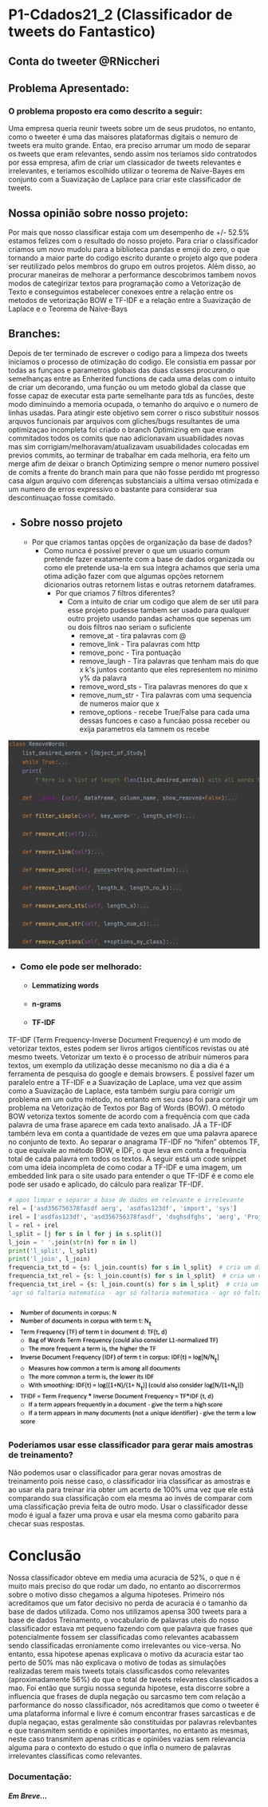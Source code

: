 # P1-Cdados21_2 (Classificador de tweets do Fantastico)
## Conta do tweeter @RNiccheri

## Problema Apresentado:
### O problema proposto era como descrito a seguir:
Uma empresa queria reunir tweets sobre um de seus prudotos, no entanto, como o tweeter  é uma das maisores plataformas digitais o nemuro de tweets era muito grande. Entao, era preciso arrumar um modo de separar os tweets que eram relevantes, sendo assim nos teriamos sido contratodos por essa empresa, afim de criar um classicador de tweets relevantes e irrelevantes, e teriamos escolhido utilizar o teorema de Naive-Bayes em conjunto com a Suavização de Laplace para criar este classificador de tweets. 




## Nossa opinião sobre nosso projeto:
Por mais que nosso classificar estaja com um desempenho de +/- 52.5% estamos felizes com o resultado do nosso projeto. Para criar o classificador criamos um novo mudolu para a biblioteca pandas e emoji do zero, o que tornando a maior parte do codigo escrito durante o projeto algo que podera ser reutilizado pelos membros do grupo em outros projetos. Além disso, ao procurar maneiras de melhorar a performance descobrimos tambem novos modos de categirizar textos para programação como a Vetorização de Texto e conseguimos estabelecer conexoes entre a relação entre os metodos de vetorização BOW e TF-IDF e a relação entre a Suavização de Laplace e o Teorema de Naive-Bays

## Branches:
Depois de ter terminado de escrever o codigo para a limpeza dos tweets iniciamos o processo de otimização do codigo. Ele consistia em passar por todas as funçaos e parametros globais das duas classes procurando semelhanças entre as Enherited functions de cada uma delas com o intuito de criar um decorando, uma funçáo ou um metodo global da classe que fosse capaz de executar esta parte semelhante para tds as funcões, deste modo diminuindo a memoria ocupada, o temanho do arquivo e o numero de linhas usadas. Para atingir este objetivo sem correr o risco substituir nossos arquvos funcionais par arquivos com gliches/bugs resultantes de uma optimizaçao incompleta foi criado o branch Optimizing em que eram commitados todos os comits que nao adicionavam usuabilidades novas mas sim corrigiam/melhoravam/atualizavam usuabilidades colocadas em previos commits, ao terminar de trabalhar em cada melhoria, era feito um merge afim de deixar o branch Optimizing sempre o menor numero possivel de comits a frente do branch main para que não fosse perdido mt progresso casa algun arquivo com diferenças substanciais a ultima versao otimizada e um numero de erros expressivo o bastante para considerar sua descontinuaçao fosse comitado.
- ## Sobre nosso projeto
     - Por que criamos tantas opções de organização da base de dados?
       - Como nunca é possivel prever o que um usuario comum pretende fazer exatamente com a base de dados organizada ou como ele pretende usa-la em sua integra achamos que seria uma otima adição fazer com que algumas opções retornem dicionarios outras retornem listas e outras retornem dataframes.
         - Por que criamos 7 filtros diferentes?
           - Com a intuito de criar um codigo que alem de ser util para esse projeto pudesse tambem ser usado para qualquer outro projeto usando pandas achamos que sepenas um ou dois filtros nao seriam o suficiente
             - remove_at - tira palavras com @
             - remove_link - Tira palavras com http
             - remove_ponc - Tira pontuação
             - remove_laugh - Tira palavras que tenham mais do que x k's juntos contanto que eles representem no minimo y% da palavra
             - remove_word_sts - Tira palavras menores do que x
             - remove_num_str - Tira palavras com uma sequencia de numeros maior que x
             - remove_options - recebe True/False para cada uma dessas funcoes e caso a funcáao possa receber ou exija parametros ela tamnem os recebe
<p align="center">
  <img src="https://github.com/RafaelNiccheri/gfjh/blob/main/Captura%20de%20tela%202021-09-16%20220519.png">
</p>

- ### Como ele pode ser melhorado:
  - #### Lemmatizing words
  - #### n-grams
  - #### TF-IDF
TF-IDF (Term Frequency-Inverse Document Frequency) é um modo de vetorizar textos, estes podem ser livros artigos científicos revistas ou até mesmo tweets. Vetorizar um texto é o processo de atribuir números para textos, um exemplo da utilização desse mecanismo no dia a dia é a ferramenta de pesquisa do google e demais browsers. É possível fazer um paralelo entre a TF-IDF e a Suavização de Laplace, uma vez que assim como a Suavização de Laplace, esta também surgiu para corrigir um problema em um outro método, no entanto em seu caso foi para corrigir um problema na Vetorização de Textos por Bag of Words (BOW). O método BOW vetoriza textos somente de acordo com a frequência com que cada palavra de uma frase aparece em cada texto analisado. JÁ a TF-IDF também leva em conta a quantidade de vezes em que uma palavra aparece no conjunto de texto. Ao separar o anagrama TF-IDF no “hífen” obtemos TF, o que equivale ao método BOW, e IDF, o que leva em conta a frequência total de cada palavra em todos os textos. A seguir está um code snippet com uma ideia incompleta de como codar a TF-IDF e uma imagem, um embedded link  para o site usado para entender o que TF-IDF é e como ele pode ser usado e aplicado, do cálculo para realizar TF-IDF.
````python
# apos limpar e separar a base de dados em relevante e irrelevante
rel = ['asd356756378fasdf aerg', 'asdfas123df', 'import', 'sys']
irel = ['asdfas123df', 'asd356756378fasdf', 'dsghsdfghs', 'aerg', 'Projetos']
l = rel + irel
l_split = [j for s in l for j in s.split()]
l_join = ' '.join(str(n) for n in l)
print('l_split', l_split)
print('l_join', l_join)
frequencia_txt_td = {s: l_join.count(s) for s in l_split}  # cria um dicionario com todas as palavras e suas frquencias no texto inteiro
frequencia_txt_rel = {s: l_join.count(s) for s in l_split}  # cria um dicionario com todas as palavras e suas frquencias no texto rel
frequencia_txt_irel = {s: l_join.count(s) for s in l_split}  # cria um dicionario com todas as palavras e suas frquencias no texto irel
'agr só faltaria matematica - agr só faltaria matematica - agr só faltaria matematica - agr só faltaria matematica'
````
<p align="center">
 <a href="https://towardsdatascience.com/getting-started-with-text-vectorization-2f2efbec6685" >
 <img src="https://raw.githubusercontent.com/RafaelNiccheri/gfjh/main/zdfsg.png?token=AO7T4BXDFZ4FLHVJP4LBPG3BKOHWQ">
  </a>
</p>

### Poderiamos usar esse classificador para gerar mais amostras de treinamento?
Não podemos usar o classificador para gerar novas amostras de treinamento pois nesse caso, o classificador iria classificar as amostras e ao usar ela para treinar iria obter um acerto de 100% uma vez que ele está comparando sua classificação com ela mesma ao invés de comparar com uma classificação previa feita de outro modo. Usar o classificador desse modo é igual a fazer uma prova e usar ela mesma como gabarito para checar suas respostas.

# Conclusão
Nossa classificador obteve em media uma acuracia de 52%, o que n é muito mais preciso do que rodar um dado, no entanto ao discorrermos sobre o motivo disso chegamos a alguma hipoteses. Primeiro nós acreditamos que um fator decisivo no perda de acuracia é o tamanho da base de dados utilizada. Como nos utilizamos apensa 300 tweets para a base de dados Treinamento, o vocabulario de palavras uteis do nosso classificador estava mt pequeno fazendo com que palavra que frases que potencialmente fossem ser classificadas como relevantes acabassem sendo classificadas erroniamente como irrelevantes ou vice-versa. No entanto, essa hipotese apenas explicava o motivo da acuracia estar tao perto de 50% mas não explicava o motivo de todas as simulações realizadas terem mais tweets totais classificasdos como relevantes (aproximadamente 56%) do que o total de tweets relevantes classificados a mao. Foi então que surgiu nossa segunda hipotese, esta discorre sobre a influencia que frases de dupla negação ou sarcasmo tem com relação a parformance do nosso classificador, nós acreditamos que como o tweeter é uma plataforma informal e livre é comum encontrar frases sarcasticas e de dupla negaçao, estas geralmente são constituidas por palavras relevbantes e que transmitem sentido e opiniões importantes, no entanto as mesmas, neste caso transmitem apenas criticas e opiniões vazias sem relevancia alguma para o contexto do estudo o que infla o numero de palavras irrelevantes classificas como relevantes.

### Documentação:

##### Em Breve...
